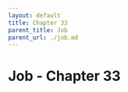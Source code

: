 ```yaml
---
layout: default
title: Chapter 33
parent_title: Job
parent_url: ./job.md
---
```


# Job - Chapter 33

